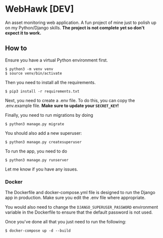 # WebHawk [DEV]

An asset monitoring web application. A fun project of mine just to polish up on my Python/Django skills.
**The project is not complete yet so don't expect it to work.**

## How to

Ensure you have a virtual Python environment first.

```
$ python3 -m venv venv
$ source venv/bin/activate
```

Then you need to install all the requirements.

```
$ pip3 install -r requirements.txt
```

Next, you need to create a .env file. To do this, you can copy the .env.example file. **Make sure to update your `SECRET_KEY`!**

Finally, you need to run migrations by doing

```
$ python3 manage.py migrate
```

You should also add a new superuser:

```
$ python3 manage.py createsuperuser
```

To run the app, you need to do

```
$ python3 manage.py runserver
```

Let me know if you have any issues.

### Docker

The Dockerfile and docker-compose.yml file is designed to run the Django app in production. Make sure you edit the .env file where appropriate.

You would also need to change the `DJANGO_SUPERUSER_PASSWORD` environment variable in the Dockerfile to ensure that the default password is not used.

Once you've done all that you just need to run the following:

```
$ docker-compose up -d --build
```

